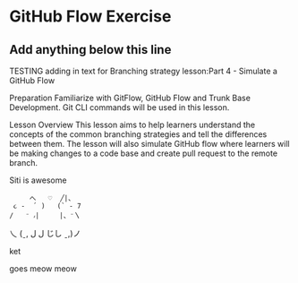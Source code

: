 # GitHub Flow Exercise

## Add anything below this line

TESTING adding in text for Branching strategy lesson:Part 4 - Simulate a GitHub Flow

Preparation
Familiarize with GitFlow, GitHub Flow and Trunk Base Development. Git CLI commands will be used in this lesson.

Lesson Overview
This lesson aims to help learners understand the concepts of the common branching strategies and tell the differences between them. The lesson will also simulate GitHub flow where learners will be making changes to a code base and create pull request to the remote branch.

Siti is awesome

         へ   ♡  ╱|、
     ૮ -  ՛ )   (` - 7
    /   ⁻ ៸|     |、⁻〵

乀 (ˍ, ل ل じし ˍ,)ノ

ket

goes meow meow
